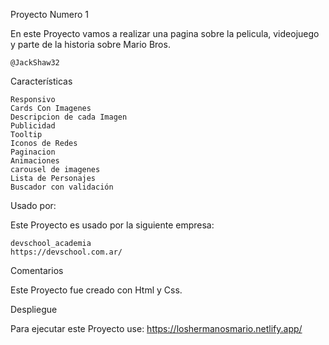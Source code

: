 Proyecto Numero 1

En este Proyecto vamos a realizar una pagina sobre la pelicula, videojuego y parte de la historia sobre Mario Bros.

    @JackShaw32

Características

    Responsivo
    Cards Con Imagenes
    Descripcion de cada Imagen
    Publicidad
    Tooltip
    Iconos de Redes
    Paginacion
    Animaciones
    carousel de imagenes
    Lista de Personajes
    Buscador con validación

Usado por:

Este Proyecto es usado por la siguiente empresa:

    devschool_academia
    https://devschool.com.ar/

Comentarios

Este Proyecto fue creado con Html y Css.

Despliegue

Para ejecutar este Proyecto use:  https://loshermanosmario.netlify.app/
